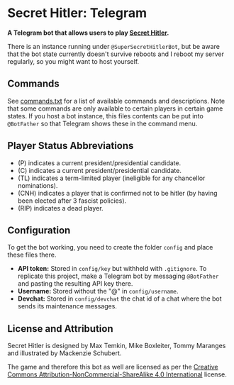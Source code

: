 # Secret Hitler: Telegram

**A Telegram bot that allows users to play [Secret Hitler](https://www.secrethitler.com/).**

There is an instance running under `@SuperSecretHitlerBot`, but be aware that the bot state currently doesn't survive reboots and I reboot my server regularly, so you might want to host yourself.

## Commands

See [commands.txt](commands.txt) for a list of available commands and descriptions.  Note that some commands are only available to certain players in certain game states.
If you host a bot instance, this files contents can be put into `@BotFather` so that Telegram shows these in the command menu.

## Player Status Abbreviations
- (P) indicates a current president/presidential candidate.
- (C) indicates a current president/presidential candidate.
- (TL) indicates a term-limited player (ineligible for any chancellor nominations).
- (CNH) indicates a player that is confirmed not to be hitler (by having been elected after 3 fascist policies).
- (RIP) indicates a dead player.

## Configuration

To get the bot working, you need to create the folder `config` and place these files there.

- **API token:** Stored in `config/key` but withheld with `.gitignore`. To replicate this project, make a Telegram bot by messaging `@BotFather` and pasting the resulting API key there.
- **Username:** Stored without the "@" in `config/username`.
- **Devchat:** Stored in `config/devchat` the chat id of a chat where the bot sends its maintenance messages.

## License and Attribution

Secret Hitler is designed by Max Temkin, Mike Boxleiter, Tommy Maranges and illustrated by Mackenzie Schubert.

The game and therefore this bot as well are licensed as per the [Creative Commons Attribution-NonCommercial-ShareAlike 4.0 International](https://creativecommons.org/licenses/by-nc-sa/4.0/) license.
